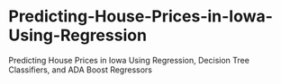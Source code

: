 # Predicting-House-Prices-in-Iowa-Using-Regression
Predicting House Prices in Iowa Using Regression, Decision Tree Classifiers, and ADA Boost Regressors
